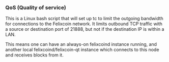 ### QoS (Quality of service) ###

This is a Linux bash script that will set up tc to limit the outgoing bandwidth for connections to the Felixcoin network. It limits outbound TCP traffic with a source or destination port of 21888, but not if the destination IP is within a LAN.

This means one can have an always-on felixcoind instance running, and another local felixcoind/felixcoin-qt instance which connects to this node and receives blocks from it.
